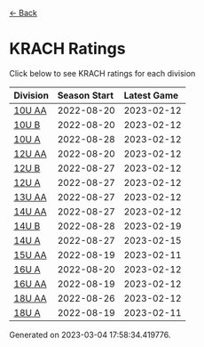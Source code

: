[<- Back](../readme.md)
# KRACH Ratings
Click below to see KRACH ratings for each division

| Division | Season Start | Latest Game |
| :-- | :-- | :-- |
| [10U AA](10U-AA-ratings.md) | 2022-08-20 | 2023-02-12 |
| [10U B](10U-B-ratings.md) | 2022-08-20 | 2023-02-12 |
| [10U A](10U-A-ratings.md) | 2022-08-28 | 2023-02-12 |
| [12U AA](12U-AA-ratings.md) | 2022-08-20 | 2023-02-12 |
| [12U B](12U-B-ratings.md) | 2022-08-27 | 2023-02-12 |
| [12U A](12U-A-ratings.md) | 2022-08-27 | 2023-02-12 |
| [13U AA](13U-AA-ratings.md) | 2022-08-27 | 2023-02-12 |
| [14U AA](14U-AA-ratings.md) | 2022-08-27 | 2023-02-12 |
| [14U B](14U-B-ratings.md) | 2022-08-28 | 2023-02-19 |
| [14U A](14U-A-ratings.md) | 2022-08-27 | 2023-02-15 |
| [15U AA](15U-AA-ratings.md) | 2022-08-19 | 2023-02-11 |
| [16U A](16U-A-ratings.md) | 2022-08-20 | 2023-02-12 |
| [16U AA](16U-AA-ratings.md) | 2022-08-19 | 2023-02-12 |
| [18U AA](18U-AA-ratings.md) | 2022-08-26 | 2023-02-12 |
| [18U A](18U-A-ratings.md) | 2022-08-19 | 2023-02-11 |

Generated on 2023-03-04 17:58:34.419776.
